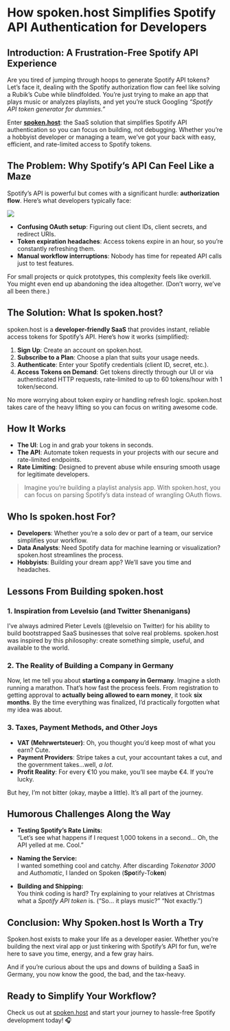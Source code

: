 # How spoken.host Simplifies Spotify API Authentication for Developers

## Introduction: A Frustration-Free Spotify API Experience
Are you tired of jumping through hoops to generate Spotify API tokens? Let’s face it, dealing with the Spotify authorization flow can feel like solving a Rubik’s Cube while blindfolded. You’re just trying to make an app that plays music or analyzes playlists, and yet you’re stuck Googling *“Spotify API token generator for dummies.”*

Enter **[spoken.host](https://spoken.host)**: the SaaS solution that simplifies Spotify API authentication so you can focus on building, not debugging. Whether you’re a hobbyist developer or managing a team, we’ve got your back with easy, efficient, and rate-limited access to Spotify tokens.

## The Problem: Why Spotify’s API Can Feel Like a Maze
Spotify’s API is powerful but comes with a significant hurdle: **authorization flow**. Here’s what developers typically face:  

<img src="https://developer.spotify.com/images/documentation/web-api/auth-code-flow.png"></img>
- **Confusing OAuth setup**: Figuring out client IDs, client secrets, and redirect URIs.
- **Token expiration headaches**: Access tokens expire in an hour, so you’re constantly refreshing them.
- **Manual workflow interruptions**: Nobody has time for repeated API calls just to test features.

For small projects or quick prototypes, this complexity feels like overkill. You might even end up abandoning the idea altogether. (Don’t worry, we’ve all been there.)

## The Solution: What Is spoken.host?
spoken.host is a **developer-friendly SaaS** that provides instant, reliable access tokens for Spotify’s API. Here’s how it works (simplified):
1. **Sign Up**: Create an account on spoken.host.  
2. **Subscribe to a Plan**: Choose a plan that suits your usage needs.
3. **Authenticate**: Enter your Spotify credentials (client ID, secret, etc.).  
4. **Access Tokens on Demand**: Get tokens directly through our UI or via authenticated HTTP requests, rate-limited to up to 60 tokens/hour with 1 token/second.

No more worrying about token expiry or handling refresh logic. spoken.host takes care of the heavy lifting so you can focus on writing awesome code.

## How It Works
- **The UI**: Log in and grab your tokens in seconds.  
- **The API**: Automate token requests in your projects with our secure and rate-limited endpoints.  
- **Rate Limiting**: Designed to prevent abuse while ensuring smooth usage for legitimate developers.  

> Imagine you’re building a playlist analysis app. With spoken.host, you can focus on parsing Spotify’s data instead of wrangling OAuth flows.

## Who Is spoken.host For?
- **Developers**: Whether you’re a solo dev or part of a team, our service simplifies your workflow.  
- **Data Analysts**: Need Spotify data for machine learning or visualization? spoken.host streamlines the process.  
- **Hobbyists**: Building your dream app? We’ll save you time and headaches.  

## Lessons From Building spoken.host

### 1. Inspiration from Levelsio (and Twitter Shenanigans)
I’ve always admired Pieter Levels (@levelsio on Twitter) for his ability to build bootstrapped SaaS businesses that solve real problems. spoken.host was inspired by this philosophy: create something simple, useful, and available to the world.

### 2. The Reality of Building a Company in Germany
Now, let me tell you about **starting a company in Germany**. Imagine a sloth running a marathon. That’s how fast the process feels. From registration to getting approval to **actually being allowed to earn money**, it took **six months**. By the time everything was finalized, I’d practically forgotten what my idea was about.

### 3. Taxes, Payment Methods, and Other Joys
- **VAT (Mehrwertsteuer)**: Oh, you thought you’d keep most of what you earn? Cute.  
- **Payment Providers**: Stripe takes a cut, your accountant takes a cut, and the government takes…well, *a lot*.  
- **Profit Reality**: For every €10 you make, you’ll see maybe €4. If you’re lucky.  

But hey, I’m not bitter (okay, maybe a little). It’s all part of the journey.

## Humorous Challenges Along the Way
- **Testing Spotify’s Rate Limits:**  
  “Let’s see what happens if I request 1,000 tokens in a second… Oh, the API yelled at me. Cool.”  

- **Naming the Service:**  
  I wanted something cool and catchy. After discarding *Tokenator 3000* and *Authomatic*, I landed on Spoken (**Spo**tify-To**ken**)

- **Building and Shipping:**  
  You think coding is hard? Try explaining to your relatives at Christmas what a *Spotify API token* is. (“So… it plays music?” “Not exactly.”)

## Conclusion: Why Spoken.host Is Worth a Try
Spoken.host exists to make your life as a developer easier. Whether you’re building the next viral app or just tinkering with Spotify’s API for fun, we’re here to save you time, energy, and a few gray hairs.

And if you’re curious about the ups and downs of building a SaaS in Germany, you now know the good, the bad, and the tax-heavy.

## Ready to Simplify Your Workflow?
Check us out at [spoken.host](https://spoken.host) and start your journey to hassle-free Spotify development today! 🎧
